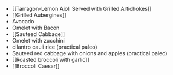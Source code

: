 - [[Tarragon-Lemon Aioli Served with Grilled Artichokes]]
- [[Grilled Aubergines]]
- Avocado
- Omelet with Bacon
- [[Sauteed Cabbage]]
- Omelet with zucchini
- cilantro cauli rice (practical paleo)
- Sauteed red cabbage with onions and apples (practical paleo)
- [[Roasted broccoli with garlic]]
- [[Broccoli Caesar]]
